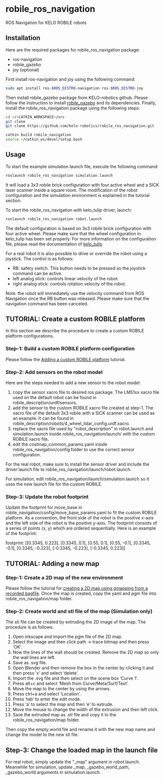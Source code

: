 # robile_ros_navigation

ROS Navigation for KELO ROBILE robots

## Installation
Here are the required packages for robile_ros_navigation package:
- ros-navigation
- robile_gazebo
- joy (optional)

First install ros-navigation and joy using the following command:

~~~ sh
sudo apt install ros-$ROS_DISTRO-navigation ros-$ROS_DISTRO-joy
~~~

Then install robile_gazebo package from KELO-robotics github.
Please follow the instruction to install [robile_gazebo](https://github.com/kelo-robotics/robile_gazebo.git) and its dependencies.
Finally, install the robile_ros_navigation package using the following steps:

~~~ sh
cd ~/<CATKIN_WORKSPACE>/src
git clone 
git clone https://github.com/kelo-robotics/robile_ros_navigation.git

catkin build robile_navigation
source ~/catkin_ws/devel/setup.bash
~~~

## Usage

To start the example simulation launch file, execute the following command:

~~~ sh
roslaunch robile_ros_navigation simulation.launch
~~~

It will load a 3x3 robile brick configuration with four active wheel and a SICK laser scanner inside a square room.
The modification of the robot configuration and the simulation environment is explained in the tutorial section.

To start the robile_ros_navigation with kelo_tulip driver, launch:

~~~ sh
roslaunch robile_ros_navigation robot.launch
~~~

The default configuration is based on 3x3 robile brick configuration with four active wheel.
Please make sure that the wheel configuration in kelo_tulip has been set properly.
For more information on the configuration file, please read the documentation of [kelo_tulip](https://github.com/kelo-robotics/kelo_tulip)

For a real robot it is also possible to drive or override the robot using a joystick.
The control is as follows:
- RB: safety switch. This button needs to be pressed so the joystick command can be active.
- left analog stick: controls linear velocity of the robot.
- right analog stick: controls rotation velocity of the robot.

Note: the robot will immediately use the velocity command from ROS Navigation once the RB button was released.
Please make sure that the navigation command has been canceled.

## TUTORIAL: Create a custom ROBILE platform

In this section we describe the procedure to create a custom ROBILE platform configurations.

### Step-1: Build a custom ROBILE platform configuration

Please follow the [Adding a custom ROBILE platform](https://github.com/kelo-robotics/robile_gazebo) tutorial.

### Step-2: Add sensors on the robot model

Here are the steps needed to add a new sensor to the robot model:
1. copy the sensor xacro file to desired ros package. The LMS1xx xacro file used on the default robot can be found in robile_description/urdf/sensors.
2. add the sensor to the custom ROBILE xacro file created at step-1. The xacro file of the default 3x3 robile with a SICK scanner can be used as an example.
It can be found in robile_description/robots/4_wheel_lidar_config.urdf.xacro.
3. replace the xacro file used by "robot_description" in robot.launch and simulation.launch inside robile_ros_navigation/launch/ with the custom ROBILE xacro file.
4. edit the costmap_common_params.yaml inside robile_ros_navigation/config folder to use the correct sensor configuration.

For the real robot, make sure to install the sensor driver and include the driver launch file to robile_ros_navigation/launch/robot.launch.

For simulation, edit robile_ros_navigation/launch/simulation.launch so it uses the new launch file for the custom ROBILE.

### Step-3: Update the robot footprint

Update the footprint for move_base in robile_navigation/config/move_base_params.yaml to fit the custom ROBILE platform.
As a convention, the front side of the robot is the positive x-axis and the left side of the robot is the positive y-axis.
The footprint consists of a series of points (x, y) which are ordered sequentially. Here is an example of the footprint:

footprint: [[0.3345, 0.223],
            [0.3345, 0.1],
            [0.55, 0.1],
            [0.55, -0.1],
            [0.3345, -0.1],
            [0.3345, -0.223],
            [-0.3345, -0.223],
            [-0.3345, 0.223]]

## TUTORIAL: Adding a new map

### Step-1: Create a 2D map of the new environment

Please follow the tutorial for [creating a 2D map using gmapping from a recorded bagfile](http://wiki.ros.org/slam_gmapping/Tutorials/MappingFromLoggedData).
Once the map is created, copy the yaml and pgm file into robile_ros_navigation/map folder.

### Step-2: Create world and stl file of the map (Simulation only)

The stl file can be created by extruding the 2D image of the map. The procedure is as follows:
1. Open inkscape and import the pgm file of the 2D map.
2. Select the image and then click path -> trace bitmap and then press ‘OK’.
3. Now the lines of the wall should be created. Remove the 2D map so only the wall lines are left.
4. Save as .svg file.
5. Open Blender and then remove the box in the center by clicking it and then press ‘x’ and select ‘delete’.
6. Import the .svg file and then select on the scene box ‘Curve 1’.
7. Press alt+c and select ‘Mesh from Curve/Meta/Surf/Text’.
8. Move the map to the center by using the arrows.
9. Press ctrl+a and select ‘Location’.
10. Press ‘tab’ to enter the edit mode.
11. Press ‘a’ to select the map and then ‘e’ to extrude.
12. Move the mouse to change the width of the extrusion and then left click.
13. Save the extruded map as .stl file and copy it to the robile_ros_navigation/map folder.

Then copy the empty.world file and rename it with the new map name and change the model to the new stl file.

## Step-3: Change the loaded map in the launch file

For real robot, simply update the "_map" argument in robot.launch.
Meanwhile for simulation, update _map, _gazebo_world_path, _gazebo_world arguments in simulation.launch.



